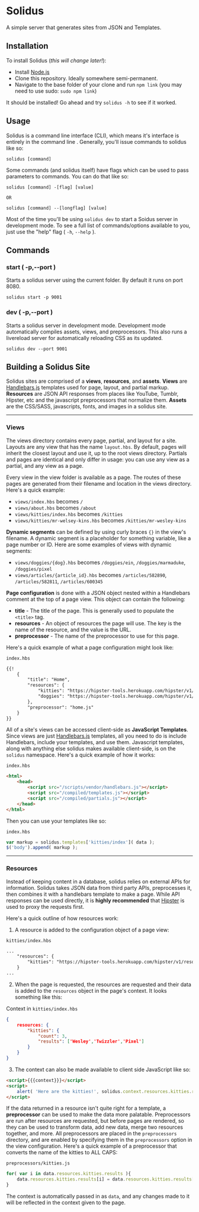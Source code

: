 # Solidus

A simple server that generates sites from JSON and Templates.

## Installation

To install Solidus (*this will change later!*):

- Install [Node.js](http://nodejs.org)
- Clone this repository. Ideally somewhere semi-permanent.
- Navigate to the base folder of your clone and run `npm link` (you may need to use sudo: `sudo npm link`)

It should be installed! Go ahead and try `solidus -h` to see if it worked.

## Usage

Solidus is a command line interface (CLI), which means it's interface is entirely in the command line . Generally, you'll issue commands to solidus like so:

```
solidus [command]
```

Some commands (and solidus itself) have flags which can be used to pass parameters to commands. You can do that like so:

```
solidus [command] -[flag] [value]

OR

solidus [command] --[longflag] [value]
```

Most of the time you'll be using `solidus dev` to start a Soidus server in development mode. To see a full list of commands/options available to you, just use the "help" flag ( `-h`, `--help` ).

## Commands

### start ( -p,--port )
Starts a solidus server using the current folder. By default it runs on port 8080.

```
solidus start -p 9001
```

### dev ( -p,--port )
Starts a solidus server in development mode. Development mode automatically compiles assets, views, and preprocessors. This also runs a livereload server for automatically reloading CSS as its updated.

```
solidus dev --port 9001
```

## Building a Solidus Site

Solidus sites are comprised of a **views**, **resources**, and **assets**. **Views** are [Handlebars.js](http://handlebarsjs.com/) templates used for page, layout, and partial markup. **Resources** are JSON API responses from places like YouTube, Tumblr, Hipster, etc and the javascript preprocessors that normalize them. **Assets** are the CSS/SASS, javascripts, fonts, and images in a solidus site.

-----

### Views
The views directory contains every page, partial, and layout for a site. Layouts are any view that has the name `layout.hbs`. By default, pages will inherit the closest layout and use it, up to the root views directory. Partials and pages are identical and only differ in usage: you can use any view as a partial, and any view as a page.

Every view in the view folder is available as a page. The routes of these pages are generated from their filename and location in the views directory. Here's a quick example:

- `views/index.hbs` becomes `/`
- `views/about.hbs` becomes `/about`
- `views/kitties/index.hbs` becomes `/kitties`
- `views/kitties/mr-welsey-kins.hbs` becomes `/kitties/mr-wesley-kins`

**Dynamic segments** can be defined by using curly braces `{}` in the view's filename. A dynamic segment is a placeholder for something variable, like a page number or ID. Here are some examples of views with dynamic segments:

- `views/doggies/{dog}.hbs` becomes `/doggies/ein`, `/doggies/marmaduke`, `/doggies/pixel`
- `views/articles/{article_id}.hbs` becomes `/articles/582890`, `/articles/582811`, `/articles/600345`

**Page configuration** is done with a JSON object nested within a Handlebars comment at the top of a page view. This object can contain the following:

- **title** - The title of the page. This is generally used to populate the `<title>` tag.
- **resources** - An object of resources the page will use. The key is the name of the resource, and the value is the URL.
- **preprocessor** - The name of the preprocessor to use for this page.

Here's a quick example of what a page configuration might look like:

`index.hbs`
```html
{{!
	{
		"title": "Home",
		"resources": {
			"kitties": "https://hipster-tools.herokuapp.com/hipster/v1/resources/5632ac/tims-favorite-kitties",
			"doggies": "https://hipster-tools.herokuapp.com/hipster/v1/resources/4657df/tims-favorite-doggies"
		},
		"preprocessor": "home.js"
	}
}}
```

All of a site's views can be accessed client-side as **JavaScript Templates**. Since views are just [Handlebars.js](http://handlebarsjs.com/) templates, all you need to do is include Handlebars, include your templates, and use them. Javascript templates, along with anything else solidus makes available client-side, is on the `solidus` namespace. Here's a quick example of how it works:

`index.hbs`
```html
<html>
	<head>
		<script src="/scripts/vendor/handlebars.js"></script>
		<script src="/compiled/templates.js"></script>
		<script src="/compiled/partials.js"></script>
	</head>
</html>
```

Then you can use your templates like so:

`index.hbs`
```javascript
var markup = solidus.templates['kitties/index']( data );
$('body').append( markup );
```

-----

### Resources

Instead of keeping content in a database, solidus relies on external APIs for information. Solidus takes JSON data from third party APIs, preprocesses it, then combines it with a handlebars template to make a page. While API responses can be used directly, it is **highly recommended** that [Hipster](http://hipster-tools.sparkart.net) is used to proxy the requests first.

Here's a quick outline of how resources work:

1) A resource is added to the configuration object of a page view:

`kitties/index.hbs`
```html
...
	"resources": {
		"kitties": "https://hipster-tools.herokuapp.com/hipster/v1/resources/5632ac/tims-favorite-kitties"
	}
...
```

2) When the page is requested, the resources are requested and their data is added to the `resources` object in the page's context. It looks something like this:

Context in `kitties/index.hbs`
```json
{
	resources: {
		"kitties": {
			"count": 3,
			"results": ['Wesley','Twizzler','Pixel']
		}
	}
}
```

3) The context can also be made available to client side JavaScript like so:

```html
<script>{{{context}}}</script>
<script>
	alert( 'Here are the kitties!', solidus.context.resources.kitties.results );
</script>
```

If the data returned in a resource isn't quite right for a template, a **preprocessor** can be used to make the data more palatable. Preprocessors are run after resources are requested, but before pages are rendered, so they can be used to transform data, add new data, merge two resources together, and more. All preprocessors are placed in the `preprocessors` directory, and are enabled by specifying them in the `preprocessors` option in the view configuration. Here's a quick example of a preprocessor that converts the name of the kitties to ALL CAPS:

`preprocessors/kitties.js`
```javascript
for( var i in data.resources.kitties.results ){
	data.resources.kitties.results[i] = data.resources.kitties.results[i].toUpperCase();
}
```

The context is automatically passed in as `data`, and any changes made to it will be reflected in the context given to the page.